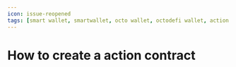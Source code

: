 ```yaml
---
icon: issue-reopened
tags: [smart wallet, smartwallet, octo wallet, octodefi wallet, action contract]
---
```


# How to create a action contract
